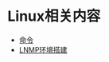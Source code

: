 # Linux相关内容
- [命令](https://github.com/waitforu/introspection/blob/master/linux/linux命令.md)
- [LNMP环境搭建](https://github.com/waitforu/introspection/blob/master/linux/lnmp环境搭建.md)